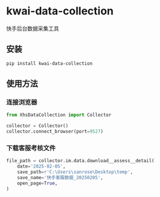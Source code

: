 # kwai-data-collection
快手后台数据采集工具

## 安装
```bash
pip install kwai-data-collection
```

## 使用方法
### 连接浏览器
```python
from XhsDataCollection import Collector

collector = Collector()
collector.connect_browser(port=9527)
```

### 下载客服考核文件
```python
file_path = collector.im.data.download__assess__detail(
    date='2025-02-05',
    save_path=r'C:\Users\sanrose\Desktop\temp',
    save_name='快手客服数据_20250205',
    open_page=True,
)
```